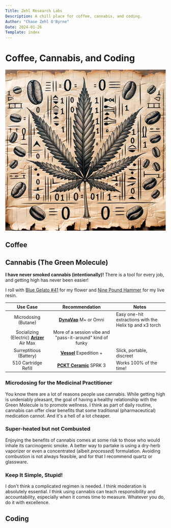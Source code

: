 ```yaml
---
Title: Zehl Research Labs
Description: A chill place for coffee, cannabis, and coding.
Author: "Chase Zehl O'Byrne"
Date: 2024-01-26
Template: index
---
```


# Coffee, Cannabis, and Coding
![Coffee, Cannabis, Coding](/assets/ccc.webp "Coffee, Cannabis, Coding")

## Coffee

## Cannabis (The Green Molecule)
**I have never smoked cannabis (intentionally)!** There is a tool for every job, and getting high has never been easier!

I roll with [Blue Gelato #41](https://www.leafly.com/strains/blue-gelato) for my flower 
and [Nine Pound Hammer](https://www.leafly.com/strains/9-pound-hammer) for my live resin. 

**Use Case** | **Recommendation** | **Notes**
:---: | :---: | ---
Microdosing (Butane) | **[DynaVap](https://dynavap.com/)** M+ or Omni | Easy one-hit extractions with the Helix tip and x3 torch
Socializing (Electric) **[Arizer](https://arizer.com/)** Air Max | More of a session vibe and "pass-it-around" kind of funky
Surreptitious (Battery) | **[Vessel](https://vesselbrand.com)** Expedition + | Slick, portable, discreet
510 Cartridge Refill | **[PCKT Ceramic](https://pcktbrand.com/)** SPRK 3 | Works 100% of the time!

### Microdosing for the Medicinal Practitioner
You know there are a lot of reasons people use cannabis. While getting high is undeniably pleasant, the goal of having
a healthy relationship with the Green Molecule is to promote wellness. I think as part of daily routine, cannabis can
offer clear benefits that some traditional (pharmaceutical) medication cannot. And it's a hell of a lot cheaper.

### Super-heated but not Combusted
Enjoying the benefits of cannabis comes at some risk to those who would inhale its carcinogenic smoke. A better way to
partake is using a dry-herb vaporizer or even a concentrated (albeit *processed*) formulation. Avoiding combustion is
not always feasible, and for that I recommend quartz or glassware.

### Keep It Simple, Stupid!
I don't think a complicated regimen is needed. I think moderation is absolutely essential. I think using cannabis can
teach responsibility and accountability, especially when it comes time to measure. Whatever you do, do it with excellence.

## Coding
